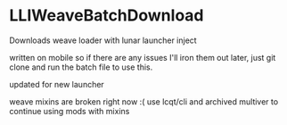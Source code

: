 # LLIWeaveBatchDownload
Downloads weave loader with lunar launcher inject 


written on mobile so if there are any issues I'll iron them out later, just git clone and run the batch file to use this.


updated for new launcher


weave mixins are broken right now :(
use lcqt/cli and archived multiver to continue using mods with mixins
